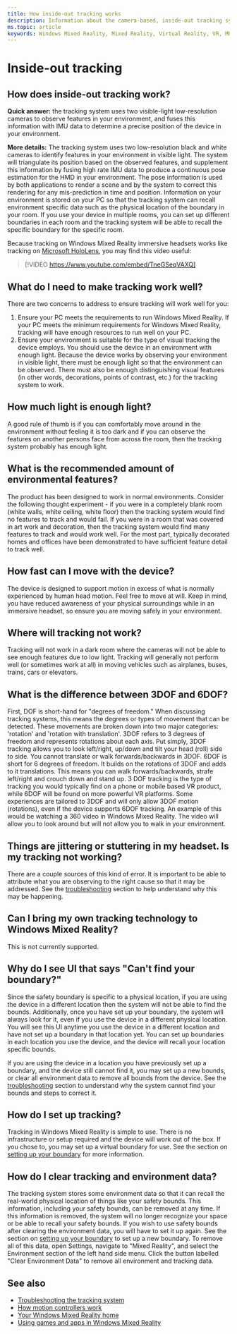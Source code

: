 ```yaml
---
title: How inside-out tracking works
description: Information about the camera-based, inside-out tracking system used in Windows Mixed Reality headsets.
ms.topic: article
keywords: Windows Mixed Reality, Mixed Reality, Virtual Reality, VR, MR, inside-out, inside out, tracking, camera
---
```


# Inside-out tracking

## How does inside-out tracking work?

**Quick answer:** the tracking system uses two visible-light low-resolution cameras to observe features in your environment, and fuses this information with IMU data to determine a precise position of the device in your environment.

**More details:** The tracking system uses two low-resolution black and white cameras to identify features in your environment in visible light. The system will triangulate its position based on the observed features, and supplement this information by fusing high rate IMU data to produce a continuous pose estimation for the HMD in your environment. The pose information is used by both applications to render a scene and by the system to correct this rendering for any mis-prediction in time and position. Information on your environment is stored on your PC so that the tracking system can recall environment specific data such as the physical location of the boundary in your room. If you use your device in multiple rooms, you can set up different boundaries in each room and the tracking system will be able to recall the specific boundary for the specific room.

Because tracking on Windows Mixed Reality immersive headsets works like tracking on [Microsoft HoloLens](https://www.microsoft.com/en-us/hololens), you may find this video useful:

>[!VIDEO https://www.youtube.com/embed/TneGSeqVAXQ]

## What do I need to make tracking work well?

There are two concerns to address to ensure tracking will work well for you:
1. Ensure your PC meets the requirements to run Windows Mixed Reality. If your PC meets the minimum requirements for Windows Mixed Reality, tracking will have enough resources to run well on your PC.
2. Ensure your environment is suitable for the type of visual tracking the device employs. You should use the device in an environment with enough light. Because the device works by observing your environment in visible light, there must be enough light so that the environment can be observed. There must also be enough distinguishing visual features (in other words, decorations, points of contrast, etc.) for the tracking system to work.

## How much light is enough light?

A good rule of thumb is if you can comfortably move around in the environment without feeling it is too dark and if you can observe the features on another persons face from across the room, then the tracking system probably has enough light.

## What is the recommended amount of environmental features?

The product has been designed to work in normal environments. Consider the following thought experiment - if you were in a completely blank room (white walls, white ceiling, white floor) then the tracking system would find no features to track and would fail. If you were in a room that was covered in art work and decoration, then the tracking system would find many features to track and would work well. For the most part, typically decorated homes and offices have been demonstrated to have sufficient feature detail to track well.

## How fast can I move with the device?

The device is designed to support motion in excess of what is normally experienced by human head motion. Feel free to move at will. Keep in mind, you have reduced awareness of your physical surroundings while in an immersive headset, so ensure you are moving safely in your environment.

## Where will tracking not work?

Tracking will not work in a dark room where the cameras will not be able to see enough features due to low light. Tracking will generally not perform well (or sometimes work at all) in moving vehicles such as airplanes, buses, trains, cars or elevators.

## What is the difference between 3DOF and 6DOF?

First, DOF is short-hand for "degrees of freedom." When discussing tracking systems, this means the degrees or types of movement that can be detected. These movements are broken down into two major categories: 'rotation' and 'rotation with translation'. 3DOF refers to 3 degrees of freedom and represents rotations about each axis. Put simply, 3DOF tracking allows you to look left/right, up/down and tilt your head (roll) side to side. You cannot translate or walk forwards/backwards in 3DOF. 6DOF is short for 6 degrees of freedom. It builds on the rotations of 3DOF and adds to it translations. This means you can walk forwards/backwards, strafe left/right and crouch down and stand up. 3 DOF tracking is the type of tracking you would typically find on a phone or mobile based VR product, while 6DOF will be found on more powerful VR platforms. Some experiences are tailored to 3DOF and will only allow 3DOF motion (rotations), even if the device supports 6DOF tracking. An example of this would be watching a 360 video in Windows Mixed Reality. The video will allow you to look around but will not allow you to walk in your environment.

## Things are jittering or stuttering in my headset. Is my tracking not working?

There are a couple sources of this kind of error. It is important to be able to attribute what you are observing to the right cause so that it may be addressed. See the [troubleshooting](tracking-problems.md) section to help understand why this may be happening.

## Can I bring my own tracking technology to Windows Mixed Reality?

This is not currently supported.

## Why do I see UI that says "Can't find your boundary?"

Since the safety boundary is specific to a physical location, if you are using the device in a different location then the system will not be able to find the bounds. Additionally, once you have set up your boundary, the system will always look for it, even if you use the device in a different physical location. You will see this UI anytime you use the device in a different location and have not set up a boundary in that location yet. You can set up boundaries in each location you use the device, and the device will recall your location specific bounds.

If you are using the device in a location you have previously set up a boundary, and the device still cannot find it, you may set up a new bounds, or clear all environment data to remove all bounds from the device. See the [troubleshooting](tracking-problems.md) section to understand why the system cannot find your bounds and steps to correct it.

## How do I set up tracking?

Tracking in Windows Mixed Reality is simple to use. There is no infrastructure or setup required and the device will work out of the box. If you chose to, you may set up a virtual boundary for use. See the section on [setting up your boundary](set-up-windows-mixed-reality.md#set-up-your-room-boundary) for more information.

## How do I clear tracking and environment data?

The tracking system stores some environment data so that it can recall the real-world physical location of things like your safety bounds. This information, including your safety bounds, can be removed at any time. If this information is removed, the system will no longer recognize your space or be able to recall your safety bounds. If you wish to use safety bounds after clearing the environment data, you will have to set it up again. See the section on [setting up your boundary](set-up-windows-mixed-reality.md#set-up-your-room-boundary) to set up a new boundary. To remove all of this data, open Settings, navigate to "Mixed Reality", and select the Environment section of the left hand side menu. Click the button labelled "Clear Environment Data" to remove all environment and tracking data.

## See also
* [Troubleshooting the tracking system](tracking-problems.md)
* [How motion controllers work](motion-controllers.md)
* [Your Windows Mixed Reality home](your-mixed-reality-home.md)
* [Using games and apps in Windows Mixed Reality](using-games-and-apps-in-windows-mixed-reality.md)
